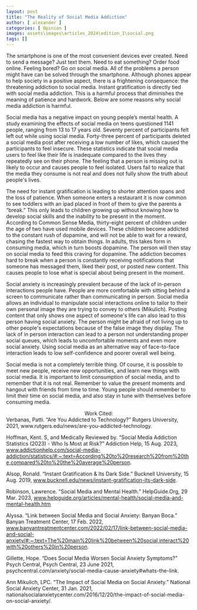 ```yaml
---
layout: post
title: "The Reality of Social Media Addiction"
author: [ alexander ]
categories: [ Opinion ]
images: assets\images\articles_2024\edition_1\social.png
tags: []
---
```


The smartphone is one of the most convenient devices ever created.  Need to send a message? Just text them. Need to eat something? Order food online. Feeling bored? Go on social media. All of the problems a person might have can be solved through the smartphone. Although phones appear to help society in a positive aspect, there is a frightening consequence: the threatening addiction to social media. Instant gratification is directly tied with social media addiction. This is a harmful process that diminishes the meaning of patience and hardwork. Below are some reasons why social media addiction is harmful. 


Social media has a negative impact on young people’s mental health. A study examining the effects of social media on teens questioned 1141 people, ranging from 13 to 17 years old. Seventy percent of participants felt left out while using social media. Forty-three percent of participants deleted a social media post after receiving a low number of likes, which caused the participants to feel insecure.  These statistics indicate that social media users to feel like their life is inadequate compared to the lives they repeatedly see on their phone. The feeling that a person is missing out is likely to occur and causes people to feel isolated. Users fail to realize that the media they consume is not real and does not fully show the truth about people's lives. 

The need for instant gratification is leading to shorter attention spans and the loss of patience. When someone enters a restaurant it is now common to see toddlers with an ipad placed in front of them to give the parents a “break.” This only leads to children growing up without knowing how to develop social skills and the inability to be present in the moment. According to Common Sense Media, thirty-eight percent of children under the age of two have used mobile devices. These children become addicted to the constant rush of dopamine, and will not be able to wait for a reward, chasing the fastest way to obtain things.  In adults, this takes form in consuming media, which in turn boosts dopamine. The person will then stay on social media to feed this craving for dopamine. The addiction becomes hard to break when a person is constantly receiving notifications that someone has messaged them, liked their post, or posted new content. This causes people to lose what is special about being present in the moment. 

Social anxiety is increasingly prevalent because of the lack of in-person interactions people have. People are more comfortable with sitting behind a screen to communicate rather than communicating in person. Social media allows an individual to manipulate social interactions online to tailor to their own personal image they are trying to convey to others (Mikulich). Posting content that only shows one aspect of someone's life can also lead to this person having social anxiety. The person might be afraid of not living up to other people's expectations because of the false image they display. The lack of in person interaction can lead to a person not understanding proper social queues, which leads to uncomfortable moments and even more social anxiety. Using social media as an alternative way of face-to-face interaction leads to low self-confidence and poorer overall well being. 

Social media is not a completely terrible thing. Of course, it is possible to meet new people, receive new opportunities, and learn new things with social media. It is important to limit consumption of social media, and to remember that it is not real. Remember to value the present moments and hangout with friends from time to time.  Young people should remember to limit their time on social media, and also stay in tune with themselves before consuming media. 

<center> Work Cited: </center>
 Verbanas, Patti. “Are You Addicted to Technology?” Rutgers University, 2021, www.rutgers.edu/news/are-you-addicted-technology. 


Hoffman, Kent. S, and Medically Reviewed by. “Social Media Addiction Statistics (2023) - Who Is Most at Risk?” Addiction Help, 15 Aug. 2023, www.addictionhelp.com/social-media-addiction/statistics/#:~:text=According%20to%20research%20from%20the,compared%20to%20the%20average%20person. 


Alsop, Ronald. “Instant Gratification & Its Dark Side.” Bucknell University, 15 Aug. 2019, www.bucknell.edu/news/instant-gratification-its-dark-side. 


Robinson, Lawrence. “Social Media and Mental Health.” HelpGuide.Org, 29 Mar. 2023, www.helpguide.org/articles/mental-health/social-media-and-mental-health.htm


Alyssa. “Link between Social Media and Social Anxiety: Banyan Boca.” Banyan Treatment Center, 17 Feb. 2022, www.banyantreatmentcenter.com/2022/02/17/link-between-social-media-and-social-anxiety/#:~:text=The%20main%20link%20between%20social,interact%20with%20others%20in%20person. 


Gillette, Hope. “Does Social Media Worsen Social Anxiety Symptoms?” Psych Central, Psych Central, 23 June 2021, psychcentral.com/anxiety/social-media-cause-anxiety#whats-the-link. 


Ann Mikulich, LPC. “The Impact of Social Media on Social Anxiety.” National Social Anxiety Center, 31 Jan. 2021, nationalsocialanxietycenter.com/2016/12/20/the-impact-of-social-media-on-social-anxiety/.  

